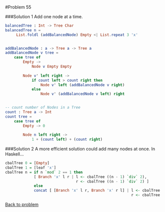 #Problem 55

###Solution 1
Add one node at a time.

```elm
balancedTree : Int -> Tree Char
balancedTree n =
     List.foldl (addBalancedNode) Empty <| List.repeat 3 'x'

    
addBalancedNode : a -> Tree a -> Tree a
addBalancedNode v tree =
    case tree of
        Empty ->
            Node v Empty Empty
            
        Node v' left right ->
            if count left > count right then
                Node v' left (addBalancedNode v right) 
            else 
                Node v' (addBalancedNode v left) right 
                

-- count number of Nodes in a Tree    
count : Tree a -> Int
count tree = 
    case tree of 
        Empty -> 0
        
        Node n left right ->
            1 + (count left) + (count right)
```

###Solution 2
A more efficient solution could add many nodes at once. In Haskell...

```haskell
cbalTree 0 = [Empty]
cbalTree 1 = [leaf 'x']
cbalTree n = if n `mod` 2 == 1 then 
             [ Branch 'x' l r | l <- cbalTree ((n - 1) `div` 2), 
                                r <- cbalTree ((n - 1) `div` 2) ] 
             else 
             concat [ [Branch 'x' l r, Branch 'x' r l] | l <- cbalTree ((n - 1) `div` 2), 
                                                         r <- cbalTree (n `div` 2) ]
```

[Back to problem](../p/p55.md)